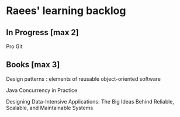 # Raees' learning backlog

## In Progress [max 2]
Pro Git

## Books [max 3]
Design patterns : elements of reusable object-oriented software

Java Concurrency in Practice 

Designing Data-Intensive Applications: The Big Ideas Behind Reliable, Scalable, and Maintainable Systems
